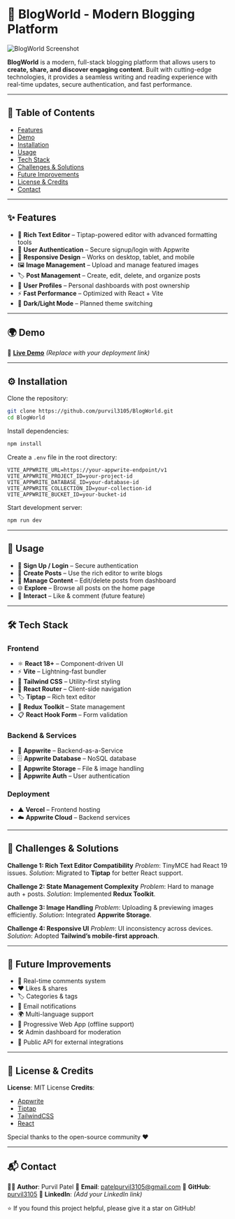 # 📝 BlogWorld - Modern Blogging Platform

![BlogWorld Screenshot](https://via.placeholder.com/800x400/3b82f6/ffffff?text=BlogWorld+Screenshot)

**BlogWorld** is a modern, full-stack blogging platform that allows users to **create, share, and discover engaging content**. Built with cutting-edge technologies, it provides a seamless writing and reading experience with real-time updates, secure authentication, and fast performance.

---

## 📑 Table of Contents

* [Features](#-features)
* [Demo](#-demo)
* [Installation](#-installation)
* [Usage](#-usage)
* [Tech Stack](#-tech-stack)
* [Challenges & Solutions](#-challenges--solutions)
* [Future Improvements](#-future-improvements)
* [License & Credits](#-license--credits)
* [Contact](#-contact)

---

## ✨ Features

* 📝 **Rich Text Editor** – Tiptap-powered editor with advanced formatting tools
* 🔐 **User Authentication** – Secure signup/login with Appwrite
* 📱 **Responsive Design** – Works on desktop, tablet, and mobile
* 🖼️ **Image Management** – Upload and manage featured images
* 🏷️ **Post Management** – Create, edit, delete, and organize posts
* 👤 **User Profiles** – Personal dashboards with post ownership
* ⚡ **Fast Performance** – Optimized with React + Vite
* 🌙 **Dark/Light Mode** – Planned theme switching

---

## 🌍 Demo

🚀 **[Live Demo](#)** *(Replace with your deployment link)*

---

## ⚙️ Installation

Clone the repository:

```bash
git clone https://github.com/purvil3105/BlogWorld.git
cd BlogWorld
```

Install dependencies:

```bash
npm install
```

Create a `.env` file in the root directory:

```env
VITE_APPWRITE_URL=https://your-appwrite-endpoint/v1
VITE_APPWRITE_PROJECT_ID=your-project-id
VITE_APPWRITE_DATABASE_ID=your-database-id
VITE_APPWRITE_COLLECTION_ID=your-collection-id
VITE_APPWRITE_BUCKET_ID=your-bucket-id
```

Start development server:

```bash
npm run dev
```

---

## 🚀 Usage

* 🔑 **Sign Up / Login** – Secure authentication
* 📝 **Create Posts** – Use the rich editor to write blogs
* 📂 **Manage Content** – Edit/delete posts from dashboard
* 🌐 **Explore** – Browse all posts on the home page
* 💬 **Interact** – Like & comment (future feature)

---

## 🛠️ Tech Stack

### Frontend

* ⚛️ **React 18+** – Component-driven UI
* ⚡ **Vite** – Lightning-fast bundler
* 🎨 **Tailwind CSS** – Utility-first styling
* 🧭 **React Router** – Client-side navigation
* 🏷️ **Tiptap** – Rich text editor
* 🎯 **Redux Toolkit** – State management
* 📋 **React Hook Form** – Form validation

### Backend & Services

* 🔧 **Appwrite** – Backend-as-a-Service
* 🗄️ **Appwrite Database** – NoSQL database
* 💾 **Appwrite Storage** – File & image handling
* 🔐 **Appwrite Auth** – User authentication

### Deployment

* ▲ **Vercel** – Frontend hosting
* ☁️ **Appwrite Cloud** – Backend services

---

## 🧩 Challenges & Solutions

**Challenge 1: Rich Text Editor Compatibility**
*Problem*: TinyMCE had React 19 issues.
*Solution*: Migrated to **Tiptap** for better React support.

**Challenge 2: State Management Complexity**
*Problem*: Hard to manage auth + posts.
*Solution*: Implemented **Redux Toolkit**.

**Challenge 3: Image Handling**
*Problem*: Uploading & previewing images efficiently.
*Solution*: Integrated **Appwrite Storage**.

**Challenge 4: Responsive UI**
*Problem*: UI inconsistency across devices.
*Solution*: Adopted **Tailwind’s mobile-first approach**.

---

## 🚀 Future Improvements

* 💬 Real-time comments system
* ❤️ Likes & shares
* 🏷️ Categories & tags
* 📧 Email notifications
* 🌍 Multi-language support
* 📱 Progressive Web App (offline support)
* 🛠️ Admin dashboard for moderation
* 🔗 Public API for external integrations

---

## 📜 License & Credits

**License**: MIT License
**Credits**:

* [Appwrite](https://appwrite.io)
* [Tiptap](https://tiptap.dev)
* [TailwindCSS](https://tailwindcss.com)
* [React](https://react.dev)

Special thanks to the open-source community ❤️

---

## 📬 Contact

👨‍💻 **Author**: Purvil Patel
📧 **Email**: [patelpurvil3105@gmail.com](mailto:patelpurvil3105@gmail.com)
🐙 **GitHub**: [purvil3105](https://github.com/purvil3105)
💼 **LinkedIn**: *(Add your LinkedIn link)*

⭐ If you found this project helpful, please give it a star on GitHub!
